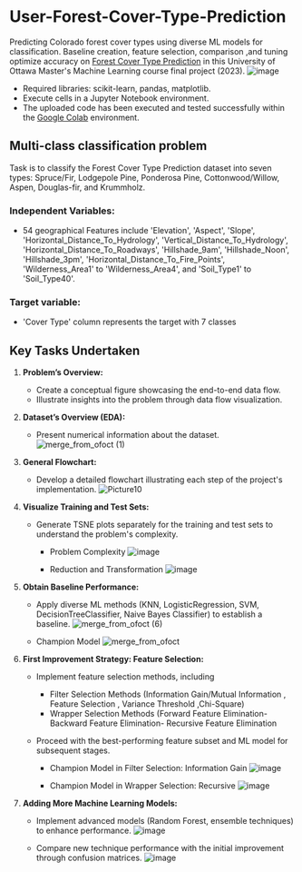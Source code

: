 # User-Forest-Cover-Type-Prediction
Predicting Colorado forest cover types using diverse ML models for classification. Baseline creation, feature selection, comparison ,and tuning optimize accuracy on [Forest Cover Type Prediction](https://www.kaggle.com/competitions/forest-cover-type-prediction/data) in this University of Ottawa Master's Machine Learning course final project (2023).
       ![image](https://github.com/RimTouny/User-Forest-Cover-Type-Prediction/assets/48333870/4bfdb070-623f-40e9-add0-5f2739cd1565)

  - Required libraries: scikit-learn, pandas, matplotlib.
  - Execute cells in a Jupyter Notebook environment.
  - The uploaded code has been executed and tested successfully within the [Google Colab](https://colab.google/) environment.

## Multi-class classification problem
Task is to classify the Forest Cover Type Prediction dataset into seven types: Spruce/Fir, Lodgepole Pine, Ponderosa Pine, Cottonwood/Willow, Aspen, Douglas-fir, and Krummholz.

### Independent Variables:
   +	54 geographical Features include 'Elevation', 'Aspect', 'Slope', 'Horizontal_Distance_To_Hydrology', 'Vertical_Distance_To_Hydrology', 'Horizontal_Distance_To_Roadways', 'Hillshade_9am', 'Hillshade_Noon', 'Hillshade_3pm', 'Horizontal_Distance_To_Fire_Points', 'Wilderness_Area1' to 'Wilderness_Area4', and 'Soil_Type1' to 'Soil_Type40'.

### Target variable:
   +	'Cover Type' column represents the target with 7 classes

## **Key Tasks Undertaken**

1. **Problem’s Overview:**
   -  Create a conceptual figure showcasing the end-to-end data flow.
   -  Illustrate insights into the problem through data flow visualization.
     

2. **Dataset’s Overview (EDA):**
   -  Present numerical information about the dataset.
      ![merge_from_ofoct (1)](https://github.com/RimTouny/User-Forest-Cover-Type-Prediction/assets/48333870/d3ddec7d-7d19-4b89-80e4-a7437efb9d92)


3. **General Flowchart:**
     - Develop a detailed flowchart illustrating each step of the project's implementation.
         ![Picture10](https://github.com/RimTouny/User-Forest-Cover-Type-Prediction/assets/48333870/0c012e10-c060-4c74-a11c-f5effb41e0ac)


4. **Visualize Training and Test Sets:**
     - Generate TSNE plots separately for the training and test sets to understand the problem's complexity.
         + Problem Complexity
           ![image](https://github.com/RimTouny/User-Forest-Cover-Type-Prediction/assets/48333870/13796a16-0873-4ff5-a4cd-2c14832f49b4)

         + Reduction and Transformation
           ![image](https://github.com/RimTouny/User-Forest-Cover-Type-Prediction/assets/48333870/ff72debc-502d-43b4-ac6e-f04c24caf538)

5. **Obtain Baseline Performance:**
     - Apply diverse ML methods (KNN, LogisticRegression, SVM, DecisionTreeClassifier, Naive Bayes Classifier) to establish a baseline.
       ![merge_from_ofoct (6)](https://github.com/RimTouny/User-Forest-Cover-Type-Prediction/assets/48333870/d98a012b-1630-440a-8dab-01188b2ab2c5)

     - Champion Model
        ![merge_from_ofoct](https://github.com/RimTouny/User-Forest-Cover-Type-Prediction/assets/48333870/19dab626-e43c-4744-a773-0e403320d6ab)


7. **First Improvement Strategy: Feature Selection:**
     - Implement feature selection methods, including
        + Filter Selection Methods (Information Gain/Mutual Information , Feature Selection , Variance Threshold ,Chi-Square)
        + Wrapper Selection Methods (Forward Feature Elimination- Backward  Feature Elimination- Recursive Feature Elimination
          
     - Proceed with the best-performing feature subset and ML model for subsequent stages.
       + Champion Model in Filter Selection: Information Gain
         ![image](https://github.com/RimTouny/User-Forest-Cover-Type-Prediction/assets/48333870/96dc5441-a7a1-4546-a855-d03a938da89d)

       + Champion Model in Wrapper Selection: Recursive
         ![image](https://github.com/RimTouny/User-Forest-Cover-Type-Prediction/assets/48333870/c4d48228-eb99-4ec3-bebc-490180954553)


8. **Adding More Machine Learning Models:**
     - Implement advanced models (Random Forest, ensemble techniques) to enhance performance.
       ![image](https://github.com/RimTouny/User-Forest-Cover-Type-Prediction/assets/48333870/f1aed811-e71b-4655-8132-750889a8b076)

     - Compare new technique performance with the initial improvement through confusion matrices.
       ![image](https://github.com/RimTouny/User-Forest-Cover-Type-Prediction/assets/48333870/fe32c7d5-e34c-4227-93a8-27946e1f6da7)     
